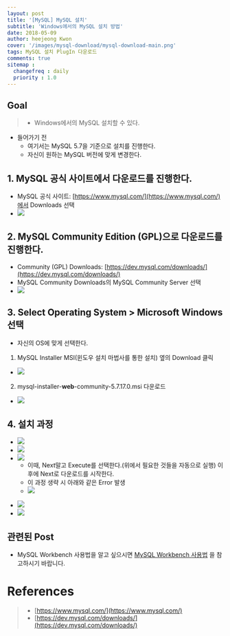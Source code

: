```yaml
---
layout: post
title: '[MySQL] MySQL 설치'
subtitle: 'Windows에서의 MySQL 설치 방법'
date: 2018-05-09
author: heejeong Kwon
cover: '/images/mysql-download/mysql-download-main.png'
tags: MySQL 설치 PlugIn 다운로드
comments: true
sitemap :
  changefreq : daily
  priority : 1.0
---
```



## Goal
> - Windows에서의 MySQL 설치할 수 있다.


* 들어가기 전
  * 여기서는 MySQL 5.7을 기준으로 설치를 진행한다.
  * 자신이 원하는 MySQL 버전에 맞게 변경한다.


## 1. MySQL 공식 사이트에서 다운로드를 진행한다.
* MySQL 공식 사이트: [https://www.mysql.com/](https://www.mysql.com/)에서 Downloads 선택
* ![](/images/mysql-download/1.png)


## 2. MySQL Community Edition (GPL)으로 다운로드를 진행한다.
* Community (GPL) Downloads: [https://dev.mysql.com/downloads/](https://dev.mysql.com/downloads/)
* MySQL Community Downloads의 MySQL Community Server 선택
* ![](/images/mysql-download/2.png)


## 3. Select Operating System > Microsoft Windows 선택
* 자신의 OS에 맞게 선택한다.

1. MySQL Installer MSI(윈도우 설치 마법사를 통한 설치) 옆의 Download 클릭
  * ![](/images/mysql-download/3.png)
2. mysql-installer-**web**-community-5.7.17.0.msi 다운로드
  * ![](/images/mysql-download/4.png)


## 4. 설치 과정
* ![](/images/mysql-download/55.png)
* ![](/images/mysql-download/66.png)
* ![](/images/mysql-download/77.png)
  * 이때, Next말고 Execute를 선택한다.(위에서 필요한 것들을 자동으로 실행) 이 후에 Next로 다운로드를 시작한다.
  * 이 과정 생략 시 아래와 같은 Error 발생
  * ![](/images/mysql-download/mysql-download-error.png)
<!-- * ![](/images/mysql-download/mysql-download-confirm.png) -->
* ![](/images/mysql-download/88.png)
* ![](/images/mysql-download/99.png)


## 관련된 Post
* MySQL Workbench 사용법을 알고 싶으시면 [MySQL Workbench 사용법](https://gmlwjd9405.github.io/2018/05/11/mysql-workbench-guide.html) 을 참고하시기 바랍니다.


# References
> - [https://www.mysql.com/](https://www.mysql.com/)
> - [https://dev.mysql.com/downloads/](https://dev.mysql.com/downloads/)
